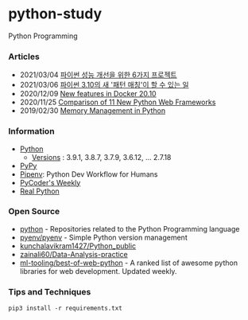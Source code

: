# python-study
Python Programming



### Articles
- 2021/03/04 [파이썬 성능 개선을 위한 6가지 프로젝트](https://www.itworld.co.kr/news/185273)
- 2021/03/06 [파이썬 3.10의 새 '패턴 매칭'이 할 수 있는 일](https://www.ciokorea.com/news/185423)
- 2020/12/09 [New features in Docker 20.10](https://medium.com/nttlabs/docker-20-10-59cc4bd59d37)
- 2020/11/25 [Comparison of 11 New Python Web Frameworks](https://dzone.com/articles/comparison-of-11-new-python-web-frameworks)
- 2019/02/30 [Memory Management in Python](https://realpython.com/python-memory-management/)


### Information
- [Python](https://www.python.org)
    - [Versions](https://www.python.org/doc/versions/) : 3.9.1, 3.8.7, 3.7.9, 3.6.12, ... 2.7.18
- [PyPy](https://www.pypy.org/)
- [Pipenv](https://pipenv.pypa.io/en/latest/): Python Dev Workflow for Humans
- [PyCoder's Weekly](https://pycoders.com/)
- [Real Python](https://realpython.com/)


### Open Source
- [python](https://github.com/python) - Repositories related to the Python Programming language
- [pyenv/pyenv](https://github.com/pyenv/pyenv) - Simple Python version management
- [kunchalavikram1427/Python_public](https://github.com/kunchalavikram1427/Python_public) 
- [zainali60/Data-Analysis-practice](https://github.com/zainali60/Data-Analysis-practice) 
- [ml-tooling/best-of-web-python](https://github.com/ml-tooling/best-of-web-python) - A ranked list of awesome python libraries for web development. Updated weekly.


### Tips and Techniques

```
pip3 install -r requirements.txt
```





